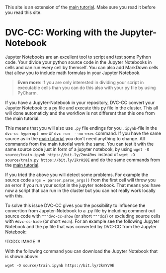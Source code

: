 This site is an extension of the [main tutorial](Get_Started.md). Make sure you read it before you read this site.

# DVC-CC: Working with the Jupyter-Notebook
Jupyter Notebooks are an excellent tool to script and test some Python code. Your divide your python source code in 
the Jupyter Notebooks in cells and can run every cell by themself. You can also add MarkDown cells that allow you to 
include math formulas in your Jupyter Notebook.

> **Even more**: If you are only interested in dividing your script in executable cells than you can do this also with
                your py file by using PyCharm.


If you have a Jupyter-Notebook in your repository, DVC-CC  convert your Jupyter Notebook to a py file and execute 
this py file in the cluster. This all will done automaticly and the workflow is not different than this one from the 
main tutorial.

This means that you will also use `.py` file endings for you `.ipynb`-file in the `dvc-cc hyperopt new` or `dvc run 
--no-exec` command. If you have the same source as in the [main tutorial](Get_Started.md) you don't need 
anything to change. All commands from the main tutorial work the same. You can test it with the same source code just
in form of a jupyter notebook, by using `wget -O source/train.ipynb https://bit.ly/2mn49ms` instead of
`wget -O source/train.py https://bit.ly/2krHi8E` and do the
same commands from the [main tutorial](Get_Started.md).

If you tried the above you will detect some problems. For example the source code `args = parser.parse_args()` from 
the first cell will throw you an error if you run your script in the jupyter notebook. That means you have now a 
script that can run in the cluster but you can not really work locally with this.

To solve this issue DVC-CC gives you the possibility to influence the convertion from Jupyter-Notebook to a .py file 
by including comment out source code with `"""dvc-cc-show` (or short `"""dcs`) or excluding source cells with 
`#dvc-cc-hide` (or short `#dch`). For an 
example see the following Jupyter Notebook and the py file that was converted by DVC-CC from the Jupyter Notebook:

!TODO: IMAGE !!!

With the following command you can download the Jupyter Notebook that is shown above:
```
wget -O source/train.ipynb https://bit.ly/2kmYV9E
```



